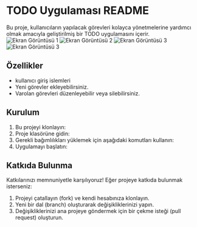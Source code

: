 # TODO Uygulaması README

Bu proje, kullanıcıların yapılacak görevleri kolayca yönetmelerine yardımcı olmak amacıyla geliştirilmiş bir TODO uygulamasını içerir.
![Ekran Görüntüsü 1](screenShot/ss1.jpeg)
![Ekran Görüntüsü 2](screenShot/ss2.jpeg)
![Ekran Görüntüsü 3](screenShot/ss3.jpeg)
![Ekran Görüntüsü 3](screenShot/ss4.jpeg)


## Özellikler
- kullanıcı giriş islemleri 
- Yeni görevler ekleyebilirsiniz.
- Varolan görevleri düzenleyebilir veya silebilirsiniz.

## Kurulum

1. Bu projeyi klonlayın:
2. Proje klasörüne gidin:
3. Gerekli bağımlılıkları yüklemek için aşağıdaki komutları kullanın:
4. Uygulamayı başlatın:

## Katkıda Bulunma

Katkılarınızı memnuniyetle karşılıyoruz! Eğer projeye katkıda bulunmak isterseniz:

1. Projeyi çatallayın (fork) ve kendi hesabınıza klonlayın.
2. Yeni bir dal (branch) oluşturarak değişikliklerinizi yapın.
3. Değişikliklerinizi ana projeye göndermek için bir çekme isteği (pull request) oluşturun.
